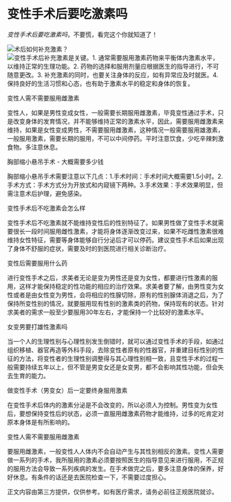 # 变性手术后要吃激素吗

_变性手术后要吃激素吗_，不要慌，看完这个你就知道了！

![](https://ecom.cdn.bcebos.com/ask-icon.svg)术后如何补充激素？  
![](https://ecom.cdn.bcebos.com/answer-icon.svg)变性手术后补充激素是关键。1. 通常需要服用激素药物来平衡体内激素水平，以维持正常的生理功能。2. 药物的选择和服用剂量应根据医生的指导进行，不可随意更改。3. 补充激素的同时，也要关注身体的反应，如有异常应及时就医。4. 保持良好的生活习惯和心态，也有助于激素水平的稳定和身体的恢复。

变性人需不需要服用雌激素

变性人，如果是男性变成女性，一般需要长期服用雌激素，毕竟变性通过手术，只是改变身体的发育情况，并不能够维持正常的激素水平，因此，需要服用雌激素来维持，如果是女性变成男性，不需要服用雌激素，这种情况一般需要服用雄激素，一般服用激素，需要长期的服用，不可以中间停药。平时注意饮食，少吃辛辣刺激食物。多注意休息。

胸部缩小悬吊手术 - 大概需要多少钱

胸部缩小悬吊手术需要注意以下几点：1.手术时间：手术时间大概需要1.5小时。2.手术方式：手术方式分为开放式和内窥镜下两种。3.手术效果：手术效果明显，但需注意术后护理，避免感染。

变性手术后不吃激素会怎么样

变性手术后不吃激素就不能维持变性后的性别特征了。如果男性做了变性手术就需要很长一段时间服用雌性激素，才能将身体逐渐改变过来，如果不吃雌性激素很难维持女性特征，需要等身体能够自行分泌后才可以停药。建议变性手术后如果出现了身体不舒服的症状，需要及时的到医院进行相关诊断治疗。

变性后需要服用什么药

进行变性手术之后，求美者无论是变为男性还是变为女性，都要进行性激素的服用，这样才能保持稳定的性功能的相应的治疗效果。求美者要了解，由男性变为女性或者是由女性变为男性，会将相应的性腺切除，原有的性别腺体消退之后，为了保持所变性别的情况，就要服用现有性别的激素类的药物，保持现有的状态。针对求美者的需求一般至少要服用30年左右，才能保持一个比较好的激素水平。

女变男要打雄性激素吗

当一个人的生理性别与心理性别发生倒错时，就可以通过变性手术的手段，如通过组织移植、器官再造等外科手段，去除变性者原有的性器官，并重建目标性别的性征的方法，将变性者的生理性别调整得与其心理性别相一致，且变性手术的过程一般需要持续五年以上，但不管是男变女还是女变男，都不会影响其性功能，但会失去生育的能力。

做变性手术（男变女）后一定要终身服用激素

在变性手术后体内的激素分泌是不会改变的，所以必须人为控制。男性变为女性后，要想保持变性后的状态，必须一直服用雌激素药物才能维持，过多的吃肯定对原本身体是有所影响的。

变性人需不需要服用雌激素

要服用雌激素，一般变性人人体内不会自动产生与其性别相反的激素。变性人需要做一系列的手术，我所服用的激素必须要按照医生的指导意见来进行服用，不正规的服用方法会导致一系列疾病的发生。在手术做完之后，要多注意身体的保养，好好休息。有条件的话还是去医院检查一下，不需要过度担心。

正文内容由第三方提供，仅供参考。如有医疗需求，请务必前往正规医院就诊。